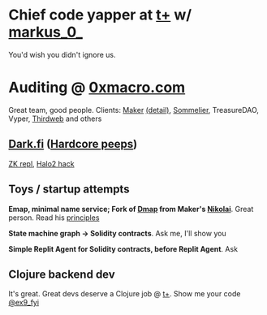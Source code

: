 # Chief code yapper at [t+](http://tplus.cx) w/ [markus_0_](http://x.com/markus_0_)

You'd wish you didn't ignore us.

# Auditing @ [0xmacro.com](http://0xmacro.com)

Great team, good people. Clients: [Maker](https://0xmacro.com/library/audits/maker-1) [(detail)](https://0xmacro.notion.site/MakerDAO-1-TWAP-Lag-and-Arbitrage-Loss-5ee753d73d4f49dda61c4d566e99f925), [Sommelier](https://0xmacro.com/library/audits/sommelier-3), TreasureDAO, Vyper, [Thirdweb](https://0xmacro.com/library/audits/thirdweb-6) and others

## [Dark.fi](https://dark.fi/) ([Hardcore peeps](https://assangedao.org/))

[ZK repl](https://twitter.com/parazyd/status/1690776743756402688), [Halo2 hack](https://github.com/parazyd/halo2/pull/2)
 
## Toys / startup attempts

**Emap, minimal name service; Fork of [Dmap](https://github.com/dapphub/dmap) from Maker's [Nikolai](https://nikolai.fyi/)**. Great person. Read his [principles](https://chaser.eth.limo/nikolais-principles)

**State machine graph -> Solidity contracts**. Ask me, I'll show you

**Simple Replit Agent for Solidity contracts, before Replit Agent**. Ask

## Clojure backend dev

It's great. Great devs deserve a Clojure job @ [t+](https://tplus.cx/get-involved). Show me your code [@ex9_fyi](https://x.com/ex9_fyi)

